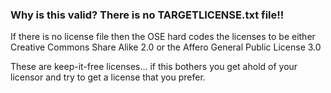 ### Why is this valid? There is no TARGETLICENSE.txt file!!
If there is no license file then the OSE hard codes the licenses to be either Creative Commons Share Alike 2.0 or the Affero General Public License 3.0 

These are keep-it-free licenses... if this bothers you get ahold of your licensor and try to get a license that you prefer.
